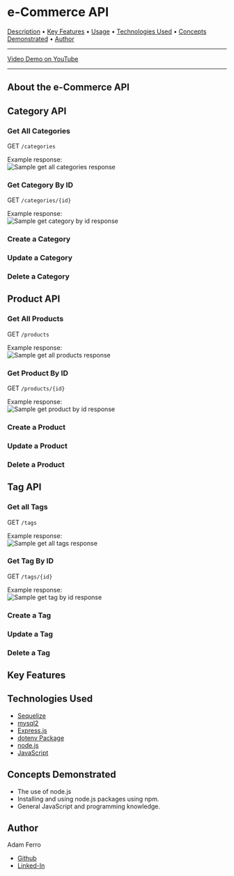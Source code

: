 <base target="_blank">

# e-Commerce API

<a href="#description">Description</a> •
<a href="#key-features">Key Features</a> •
<a href="#usage">Usage</a> •
<a href="#technologies-used">Technologies Used</a> •
<a href="#concepts-demonstrated">Concepts Demonstrated</a> •
<a href="#author">Author</a>

-------------------------------------------------------

[Video Demo on YouTube](#TODO)

-------------------------------------------------------

## About the e-Commerce API



## Category API

### Get All Categories

GET ```/categories```

Example response:                        
![Sample get all categories response](./images/get-all-categories-sample-response.png)

### Get Category By ID

GET ```/categories/{id}```

Example response:                           
![Sample get category by id response](./images/get-category-by-id-sample-response.png)

### Create a Category



### Update a Category



### Delete a Category



## Product API

### Get All Products

GET ```/products```

Example response:                        
![Sample get all products response](./images/get-all-products-sample-response.png)

### Get Product By ID

GET ```/products/{id}```

Example response:                        
![Sample get product by id response](./images/get-product-by-id-sample-response.png)

### Create a Product



### Update a Product



### Delete a Product



## Tag API

### Get all Tags

GET ```/tags```

Example response:                        
![Sample get all tags response](./images/get-all-tags-sample-response.png)

### Get Tag By ID

GET ```/tags/{id}```

Example response:                        
![Sample get tag by id response](./images/get-tag-by-id-sample-response.png)

### Create a Tag



### Update a Tag



### Delete a Tag



## Key Features



## Technologies Used

- [Sequelize](https://sequelize.org/)
- [mysql2](https://www.npmjs.com/package/mysql2)
- [Express.js](https://expressjs.com/)
- [dotenv Package](https://www.npmjs.com/package/dotenv)
- [node.js](https://nodejs.org/en/)
- [JavaScript](https://www.javascript.com/)

## Concepts Demonstrated

- The use of node.js
- Installing and using node.js packages using npm.
- General JavaScript and programming knowledge.

## Author

Adam Ferro
- [Github](https://github.com/GeminiAd)
- [Linked-In](https://www.linkedin.com/in/adam-ferro)